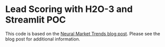 # Lead Scoring with H2O-3 and Streamlit POC

This code is based on the [Neural Market Trends blog post](https://neuralmarkettrends.com/tutorials/automl-streamlit-h2oai-leadscoring/). Please see the blog post for additional information.